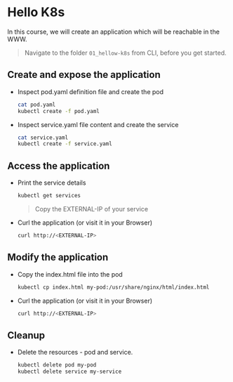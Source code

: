 # Hello K8s

In this course, we will create an application which will be reachable in the WWW.

> Navigate to the folder `01_hellow-k8s` from CLI, before you get started.

## Create and expose the application

- Inspect pod.yaml definition file and create the pod

  ```bash
  cat pod.yaml
  kubectl create -f pod.yaml
  ```

- Inspect service.yaml file content and create the service

  ```bash
  cat service.yaml
  kubectl create -f service.yaml
  ```

## Access the application

- Print the service details

  ```bash
  kubectl get services
  ```

  > Copy the EXTERNAL-IP of your service

- Curl the application (or visit it in your Browser)

  ```bash
  curl http://<EXTERNAL-IP>
  ```

## Modify the application

- Copy the index.html file into the pod

  ```bash
  kubectl cp index.html my-pod:/usr/share/nginx/html/index.html
  ```

- Curl the application (or visit it in your Browser)

  ```bash
  curl http://<EXTERNAL-IP>
  ```

## Cleanup

- Delete the resources - pod and service.

  ```bash
  kubectl delete pod my-pod
  kubectl delete service my-service
  ```
